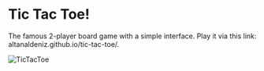 # Tic Tac Toe!

The famous 2-player board game with a simple interface.
Play it via this link: altanaldeniz.github.io/tic-tac-toe/.

![TicTacToe](https://user-images.githubusercontent.com/94818506/166186550-808da186-072a-4967-a555-380535581686.gif)
